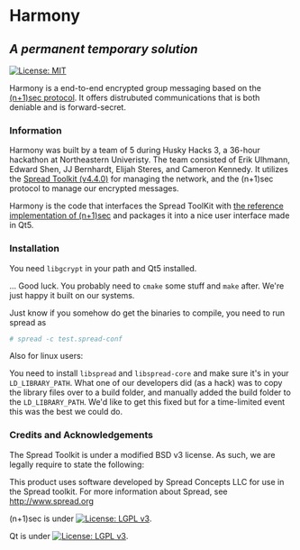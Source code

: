 # Harmony
## *A permanent temporary solution*

[![License: MIT](https://img.shields.io/badge/License-MIT-yellow.svg)](https://opensource.org/licenses/MIT)


Harmony is a end-to-end encrypted group messaging based on the [(n+1)sec protocol][n+1 link]. It offers distrubuted communications that is both deniable and is forward-secret.

### Information
Harmony was built by a team of 5 during Husky Hacks 3, a 36-hour hackathon at Northeastern Univeristy. The team consisted of Erik Ulhmann, Edward Shen, JJ Bernhardt, Elijah Steres, and Cameron Kennedy. It utilizes the [Spread Toolkit (v4.4.0)][s-tk] for managing the network, and the (n+1)sec protocol to manage our encrypted messages.

Harmony is the code that interfaces the Spread ToolKit with [the reference implementation of (n+1)sec][n+1 implement] and packages it into a nice user interface made in Qt5.

### Installation
You need `libgcrypt` in your path and Qt5 installed.

... Good luck. You probably need to `cmake` some stuff and `make` after. We're just happy it built on our systems.

Just know if you somehow do get the binaries to compile, you need to run spread as
```bash
# spread -c test.spread-conf
```

Also for linux users:

You need to install `libspread` and `libspread-core` and make sure it's in your `LD_LIBRARY_PATH`. What one of our developers did (as a hack) was to copy the library files over to a build folder, and manually added the build folder to the `LD_LIBRARY_PATH`. We'd like to get this fixed but for a time-limited event this was the best we could do.

### Credits and Acknowledgements
The Spread Toolkit is under a modified BSD v3 license. As such, we are legally require to state the following:

This product uses software developed by Spread Concepts LLC for use in the Spread toolkit. For more information about Spread, see http://www.spread.org

(n+1)sec is under [![License: LGPL v3](https://img.shields.io/badge/License-LGPL%20v3-blue.svg)](https://www.gnu.org/licenses/lgpl-3.0).

Qt is under [![License: LGPL v3](https://img.shields.io/badge/License-LGPL%20v3-blue.svg)](https://www.gnu.org/licenses/lgpl-3.0).

[n+1 link]: https://learn.equalit.ie/wiki/Np1sec
[s-tk]: https://spread.org/
[n+1 implement]: https://github.com/equalitie/np1sec
